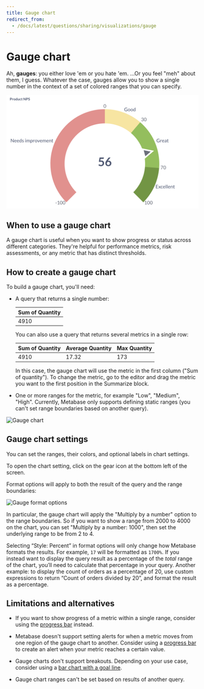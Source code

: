 ```yaml
---
title: Gauge chart
redirect_from:
  - /docs/latest/questions/sharing/visualizations/gauge
---
```


# Gauge chart

Ah, **gauges**: you either love 'em or you hate 'em. …Or you feel "meh" about them, I guess. Whatever the case, gauges allow you to show a single number in the context of a set of colored ranges that you can specify.

![Gauge](../images/gauge.png)

## When to use a gauge chart

A gauge chart is useful when you want to show progress or status across different categories.
They're helpful for performance metrics, risk assessments, or any metric that has distinct thresholds.

## How to create a gauge chart

To build a gauge chart, you'll need:

- A query that returns a single number:

  | Sum of Quantity |
  | --------------- |
  | 4910            |

  You can also use a query that returns several metrics in a single row:

  | Sum of Quantity | Average Quantity | Max Quantity |
  | --------------- | ---------------- | ------------ |
  | 4910            | 17.32            | 173          |

  In this case, the gauge chart will use the metric in the first column ("Sum of quantity"). To change the metric, go to the editor and drag the metric you want to the first position in the Summarize block.

- One or more ranges for the metric, for example "Low", "Medium", "High". Currently, Metabase only supports defining static ranges (you can't set range boundaries based on another query).

![Gauge chart](../../images/gauge-labeled.png)

## Gauge chart settings

You can set the ranges, their colors, and optional labels in chart settings.

To open the chart setting, click on the gear icon at the bottom left of the screen.

Format options will apply to both the result of the query and the range boundaries:

![Gauge format options](../../images/gauge-format.png)

In particular, the gauge chart will apply the "Multiply by a number" option to the range boundaries. So if you want to show a range from 2000 to 4000 on the chart, you can set "Multiply by a number: 1000", then set the underlying range to be from 2 to 4.

Selecting “Style: Percent” in format options will only change how Metabase formats the results. For example, `17` will be formatted as `1700%`. If you instead want to display the query result as a percentage of the _total_ range of the chart, you’ll need to calculate that percentage in your query. Another example: to display the count of orders as a percentage of 20, use custom expressions to return “Count of orders divided by 20”, and format the result as a percentage.

## Limitations and alternatives

- If you want to show progress of a metric within a single range, consider using the [progress bar](./progress-bar.md) instead.

- Metabase doesn't support setting alerts for when a metric moves from one region of the gauge chart to another. Consider using a [progress bar](./progress-bar.md) to create an alert when your metric reaches a certain value.

- Gauge charts don't support breakouts. Depending on your use case, consider using a [bar chart with a goal line](./line-bar-and-area-charts.md#goal-lines).

- Gauge chart ranges can't be set based on results of another query.

